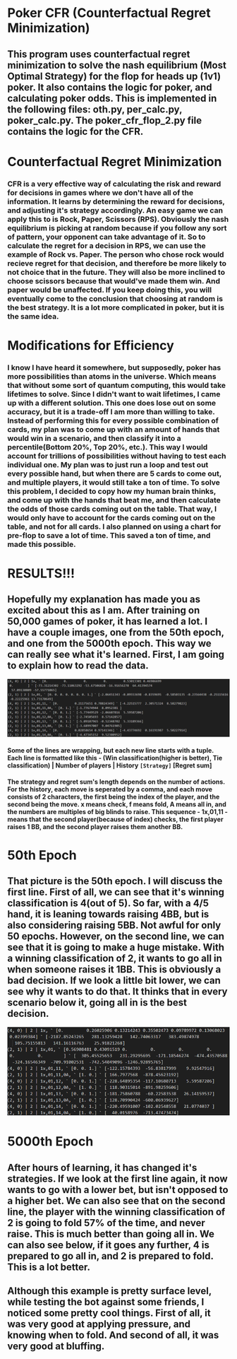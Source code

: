 # Poker CFR (Counterfactual Regret Minimization)
## This program uses counterfactual regret minimization to solve the nash equilibrium (Most Optimal Strategy) for the flop for heads up (1v1) poker. It also contains the logic for poker, and calculating poker odds. This is implemented in the following files: oth.py, per_calc.py, poker_calc.py. The poker_cfr_flop_2.py file contains the logic for the CFR.

# Counterfactual Regret Minimization
### CFR is a very effective way of calculating the risk and reward for decisions in games where we don't have all of the information. It learns by determining the reward for decisions, and adjusting it's strategy accordingly. An easy game we can apply this to is Rock, Paper, Scissors (RPS). Obviously the nash equilibrium is picking at random because if you follow any sort of pattern, your opponent can take advantage of it. So to calculate the regret for a decision in RPS, we can use the example of Rock vs. Paper. The person who chose rock would recieve regret for that decision, and therefore be more likely to not choice that in the future. They will also be more inclined to choose scissors because that would've made them win. And paper would be unaffected. If you keep doing this, you will eventually come to the conclusion that choosing at random is the best strategy. It is a lot more complicated in poker, but it is the same idea.

# Modifications for Efficiency
### I know I have heard it somewhere, but supposedly, poker has more possibilities than atoms in the universe. Which means that without some sort of quantum computing, this would take lifetimes to solve. Since I didn't want to wait lifetimes, I came up with a different solution. This one does lose out on some accuracy, but it is a trade-off I am more than willing to take. Instead of performing this for every possible combination of cards, my plan was to come up with an amount of hands that would win in a scenario, and then classify it into a percentile(Bottom 20%, Top 20%, etc.). This way I would account for trillions of possibilities without having to test each individual one. My plan was to just run a loop and test out every possible hand, but when there are 5 cards to come out, and multiple players, it would still take a ton of time. To solve this problem, I decided to copy how my human brain thinks, and come up with the hands that beat me, and then calculate the odds of those cards coming out on the table. That way, I would only have to account for the cards coming out on the table, and not for all cards. I also planned on using a chart for pre-flop to save a lot of time. This saved a ton of time, and made this possible.

# **RESULTS!!!**
## Hopefully my explanation has made you as excited about this as I am. After training on 50,000 games of poker, it has learned a lot. I have a couple images, one from the 50th epoch, and one from the 5000th epoch. This way we can really see what it's learned. First, I am going to explain how to read the data.
![data](0_4021.png)
#### Some of the lines are wrapping, but each new line starts with a tuple. Each line is formatted like this - (Win classification(higher is better), Tie classification) | Number of players | History ` [Strategy] ` [Regret sum]
#### The strategy and regret sum's length depends on the number of actions. For the history, each move is seperated by a comma, and each move consists of 2 characters, the first being the index of the player, and the second being the move. x means check, f means fold, A means all in, and the numbers are multiples of big blinds to raise. This sequence - 1x,01,11 - means that the second player(because of index) checks, the first player raises 1 BB, and the second player raises them another BB.
# 50th Epoch
## That picture is the 50th epoch. I will discuss the first line. First of all, we can see that it's winning classification is 4(out of 5). So far, with a 4/5 hand, it is leaning towards raising 4BB, but is also considering raising 5BB. Not awful for only 50 epochs. However, on the second line, we can see that it is going to make a huge mistake. With a winning classification of 2, it wants to go all in when someone raises it 1BB. This is obviously a bad decision. If we look a little bit lower, we can see why it wants to do that. It thinks that in every scenario below it, going all in is the best decision.
![5k](100_4021.png)
# 5000th Epoch
## After hours of learning, it has changed it's strategies. If we look at the first line again, it now wants to go with a lower bet, but isn't opposed to a higher bet. We can also see that on the second line, the player with the winning classification of 2 is going to fold 57% of the time, and never raise. This is much better than going all in. We can also see below, if it goes any further, 4 is prepared to go all in, and 2 is prepared to fold. This is a lot better.

## Although this example is pretty surface level, while testing the bot against some friends, I noticed some pretty cool things. First of all, it was very good at applying pressure, and knowing when to fold. And second of all, it was very good at bluffing.

